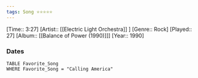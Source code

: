 ```yaml
---
tags: Song ⭐⭐⭐⭐⭐ 
---
```

[Time:: 3:27]
[Artist:: [[Electric Light Orchestra]] ]
[Genre:: Rock]
[Played:: 27]
[Album:: [[Balance of Power (1990)]]]
[Year:: 1990]
### Dates
````dataview
TABLE Favorite_Song
WHERE Favorite_Song = "Calling America"
````